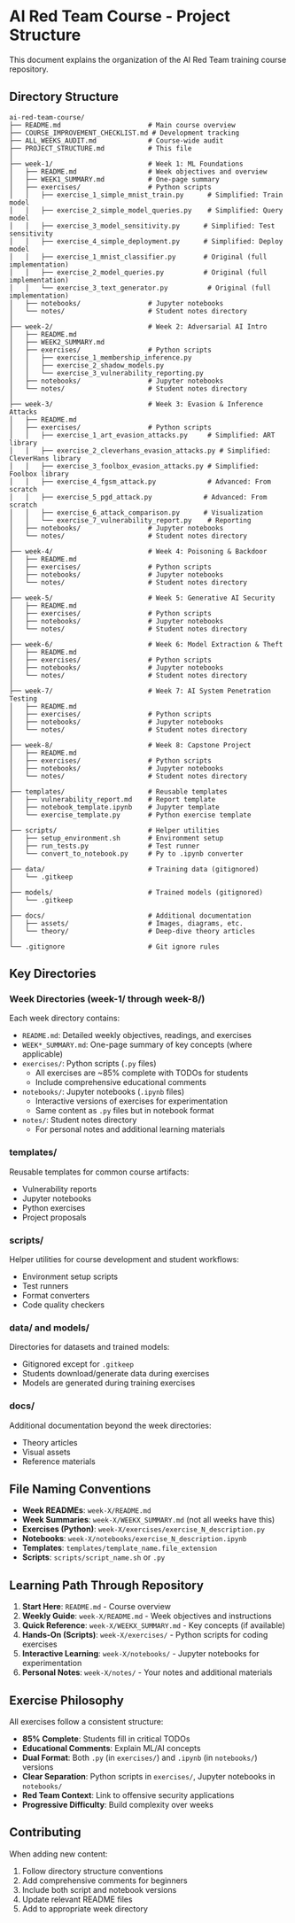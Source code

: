 # AI Red Team Course - Project Structure

This document explains the organization of the AI Red Team training course repository.

## Directory Structure

```
ai-red-team-course/
├── README.md                      # Main course overview
├── COURSE_IMPROVEMENT_CHECKLIST.md # Development tracking
├── ALL_WEEKS_AUDIT.md             # Course-wide audit
├── PROJECT_STRUCTURE.md           # This file
│
├── week-1/                        # Week 1: ML Foundations
│   ├── README.md                  # Week objectives and overview
│   ├── WEEK1_SUMMARY.md           # One-page summary
│   ├── exercises/                 # Python scripts
│   │   ├── exercise_1_simple_mnist_train.py      # Simplified: Train model
│   │   ├── exercise_2_simple_model_queries.py    # Simplified: Query model
│   │   ├── exercise_3_model_sensitivity.py      # Simplified: Test sensitivity
│   │   ├── exercise_4_simple_deployment.py      # Simplified: Deploy model
│   │   ├── exercise_1_mnist_classifier.py       # Original (full implementation)
│   │   ├── exercise_2_model_queries.py          # Original (full implementation)
│   │   └── exercise_3_text_generator.py          # Original (full implementation)
│   ├── notebooks/                 # Jupyter notebooks
│   └── notes/                     # Student notes directory
│
├── week-2/                        # Week 2: Adversarial AI Intro
│   ├── README.md
│   ├── WEEK2_SUMMARY.md
│   ├── exercises/                 # Python scripts
│   │   ├── exercise_1_membership_inference.py
│   │   ├── exercise_2_shadow_models.py
│   │   └── exercise_3_vulnerability_reporting.py
│   ├── notebooks/                 # Jupyter notebooks
│   └── notes/                     # Student notes directory
│
├── week-3/                        # Week 3: Evasion & Inference Attacks
│   ├── README.md
│   ├── exercises/                 # Python scripts
│   │   ├── exercise_1_art_evasion_attacks.py     # Simplified: ART library
│   │   ├── exercise_2_cleverhans_evasion_attacks.py # Simplified: CleverHans library
│   │   ├── exercise_3_foolbox_evasion_attacks.py # Simplified: Foolbox library
│   │   ├── exercise_4_fgsm_attack.py             # Advanced: From scratch
│   │   ├── exercise_5_pgd_attack.py             # Advanced: From scratch
│   │   ├── exercise_6_attack_comparison.py      # Visualization
│   │   └── exercise_7_vulnerability_report.py    # Reporting
│   ├── notebooks/                 # Jupyter notebooks
│   └── notes/                     # Student notes directory
│
├── week-4/                        # Week 4: Poisoning & Backdoor
│   ├── README.md
│   ├── exercises/                 # Python scripts
│   ├── notebooks/                 # Jupyter notebooks
│   └── notes/                     # Student notes directory
│
├── week-5/                        # Week 5: Generative AI Security
│   ├── README.md
│   ├── exercises/                 # Python scripts
│   ├── notebooks/                 # Jupyter notebooks
│   └── notes/                     # Student notes directory
│
├── week-6/                        # Week 6: Model Extraction & Theft
│   ├── README.md
│   ├── exercises/                 # Python scripts
│   ├── notebooks/                 # Jupyter notebooks
│   └── notes/                     # Student notes directory
│
├── week-7/                        # Week 7: AI System Penetration Testing
│   ├── README.md
│   ├── exercises/                 # Python scripts
│   ├── notebooks/                 # Jupyter notebooks
│   └── notes/                     # Student notes directory
│
├── week-8/                        # Week 8: Capstone Project
│   ├── README.md
│   ├── exercises/                 # Python scripts
│   ├── notebooks/                 # Jupyter notebooks
│   └── notes/                     # Student notes directory
│
├── templates/                     # Reusable templates
│   ├── vulnerability_report.md    # Report template
│   ├── notebook_template.ipynb    # Jupyter template
│   └── exercise_template.py       # Python exercise template
│
├── scripts/                       # Helper utilities
│   ├── setup_environment.sh       # Environment setup
│   ├── run_tests.py               # Test runner
│   └── convert_to_notebook.py     # Py to .ipynb converter
│
├── data/                          # Training data (gitignored)
│   └── .gitkeep
│
├── models/                        # Trained models (gitignored)
│   └── .gitkeep
│
├── docs/                          # Additional documentation
│   ├── assets/                    # Images, diagrams, etc.
│   └── theory/                    # Deep-dive theory articles
│
└── .gitignore                     # Git ignore rules
```

## Key Directories

### Week Directories (week-1/ through week-8/)
Each week directory contains:
- `README.md`: Detailed weekly objectives, readings, and exercises
- `WEEK*_SUMMARY.md`: One-page summary of key concepts (where applicable)
- `exercises/`: Python scripts (`.py` files)
  - All exercises are ~85% complete with TODOs for students
  - Include comprehensive educational comments
- `notebooks/`: Jupyter notebooks (`.ipynb` files)
  - Interactive versions of exercises for experimentation
  - Same content as `.py` files but in notebook format
- `notes/`: Student notes directory
  - For personal notes and additional learning materials

### templates/
Reusable templates for common course artifacts:
- Vulnerability reports
- Jupyter notebooks
- Python exercises
- Project proposals

### scripts/
Helper utilities for course development and student workflows:
- Environment setup scripts
- Test runners
- Format converters
- Code quality checkers

### data/ and models/
Directories for datasets and trained models:
- Gitignored except for `.gitkeep`
- Students download/generate data during exercises
- Models are generated during training exercises

### docs/
Additional documentation beyond the week directories:
- Theory articles
- Visual assets
- Reference materials

## File Naming Conventions

- **Week READMEs**: `week-X/README.md`
- **Week Summaries**: `week-X/WEEKX_SUMMARY.md` (not all weeks have this)
- **Exercises (Python)**: `week-X/exercises/exercise_N_description.py`
- **Notebooks**: `week-X/notebooks/exercise_N_description.ipynb`
- **Templates**: `templates/template_name.file_extension`
- **Scripts**: `scripts/script_name.sh` or `.py`

## Learning Path Through Repository

1. **Start Here**: `README.md` - Course overview
2. **Weekly Guide**: `week-X/README.md` - Week objectives and instructions
3. **Quick Reference**: `week-X/WEEKX_SUMMARY.md` - Key concepts (if available)
4. **Hands-On (Scripts)**: `week-X/exercises/` - Python scripts for coding exercises
5. **Interactive Learning**: `week-X/notebooks/` - Jupyter notebooks for experimentation
6. **Personal Notes**: `week-X/notes/` - Your notes and additional materials

## Exercise Philosophy

All exercises follow a consistent structure:
- **85% Complete**: Students fill in critical TODOs
- **Educational Comments**: Explain ML/AI concepts
- **Dual Format**: Both `.py` (in `exercises/`) and `.ipynb` (in `notebooks/`) versions
- **Clear Separation**: Python scripts in `exercises/`, Jupyter notebooks in `notebooks/`
- **Red Team Context**: Link to offensive security applications
- **Progressive Difficulty**: Build complexity over weeks

## Contributing

When adding new content:
1. Follow directory structure conventions
2. Add comprehensive comments for beginners
3. Include both script and notebook versions
4. Update relevant README files
5. Add to appropriate week directory
